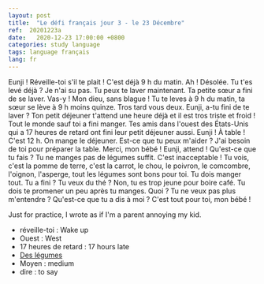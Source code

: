```yaml
---
layout: post
title:  "Le défi français jour 3 - le 23 Décembre"
ref:  20201223a
date:   2020-12-23 17:00:00 +0800
categories: study language
tags: language français
lang: fr
---
```


Eunji ! Réveille-toi s'il te plait ! C'est déjà 9 h du matin.
Ah ! Désolée. Tu t'es levé déjà ? Je n'ai su pas. Tu peux te laver maintenant. Ta petite sœur a fini de se laver. Vas-y !
Mon dieu, sans blague ! Tu te leves à 9 h du matin, ta sœur se lève à 9 h moins quinze. Tros tard vous deux. 
Eunji, a-tu fini de te laver ? Ton petit déjeuner t'attend une heure déjà et il est tros triste et froid !
Tout le monde sauf toi a fini manger. Tes amis dans l'ouest des États-Unis qui a 17 heures de retard ont fini leur petit déjeuner aussi.
Eunji ! À table ! C'est 12 h. On mange le déjeuner. Est-ce que tu peux m'aider ? 
J'ai besoin de toi pour préparer la table. Merci, mon bébé !
Eunji, attend ! Qu'est-ce que tu fais ? Tu ne manges pas de légumes suffit. C'est inacceptable !
Tu vois, c'est la pomme de terre, c'est la carrot, le chou, le poivron, le comcombre, l'oignon, l'asperge, tout les légumes sont bons pour toi. Tu dois manger tout. 
Tu a fini ? Tu veux du thé ? Non, tu es trop jeune pour boire café. Tu dois te promener un peu après tu manges. Quoi ? Tu ne veux pas plus m'entendre ? Qu'est-ce que tu a dis à moi ? C'est tout pour toi, mon bébé !

Just for practice, I wrote as if I'm a parent annoying my kid.

* réveille-toi : Wake up
* Ouest : West
* 17 heures de retard : 17 hours late
* [Des légumes](https://www.goethe-verlag.com/book2/_VOCAB/KO/KOFR/22.HTM)
* Moyen : medium
* dire : to say